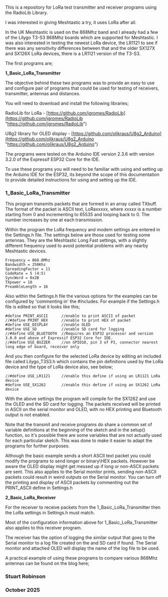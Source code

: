 This is a repository for LoRa test transmitter and receiver programs using the RadioLib Library. 

I was interested in giving Meshtastic a try, it uses LoRa after all. 

In the UK Meshtastic is used on the 868Mhz band and I already had a few of the Lilygo T3-S3 868Mhz boards which are supported for Meshtastic. I was also interested in testing the newest LoRa device, the LR1121 to see if there was any sensitivity differences between that and the older SX127X and SX126X LoRa devices, there is a LR1121 version of the T3-S3.

The first programs are;

**1\_Basic\_LoRa\_Transmitter**

The objective behind these two programs was to provide an easy to use and configure pair of programs that could be used for testing of receivers, transmitter, antennas and distances. 

You will need to download and install the following libraries;

RadioLib for LoRa -  [https://github.com/jgromes/RadioLib](https://github.com/jgromes/RadioLib "https://github.com/jgromes/RadioLib")

U8g2 library for OLED display - [https://github.com/olikraus/U8g2_Arduino](https://github.com/olikraus/U8g2_Arduino "https://github.com/olikraus/U8g2_Arduino")

The programs were tested on the Arduino IDE version 2.3.6 with version 3.2.0 of the Expressif ESP32 Core for the IDE.

To use these programs you will need to be familiar with using and setting up the Arduino IDE for the ESP32, its beyond the scope of this documentation to provide detailed instructions for using and setting up the IDE. 

### 1\_Basic\_LoRa\_Transmitter

This program transmits packets that are formed in an array called TXbuff. The format of the packet is ASCII text, LoRaxxxxx, where xxxxx is a number starting from 0 and incrementing to 65535 and looping back to 0. The number increases by one at each transmission. 

Within the program the LoRa frequency and modem settings are entered in the Settings.h file. The settings below are those used for testing some antennas. They are the Meshtastic Long Fast settings, with a slightly different frequency used to avoid potential problems with any nearby Meshtastic devices.

    Frequency = 868.0Mhz
    Bandwidth = 250Khz
    SpreadingFactor = 11
    CodeRate = 5 (4:5)
    SyncWord = 0x2B
    TXpower = 10 
    PreambleLength = 16

Also within the Settings.h file the various options for the examples can be configured by 'commenting in' the #includes. For example if the Settings.h file is edited so that it looks like this;

    #define PRINT_ASCII      //enable to print ASCII of packet
    //#define PRINT_HEX      //enable to print HEX of packet
    #define USE_DISPLAY      //enable OLED  
    #define USE_SD           //enable SD card for logging
    //#define USE_BLUETOOTH  //Requires an ESP32 processor and version 3.0.0 and above of Expressif ESP32 Core for IDE.
    //#define USE_BUZZER     //on GPIO10, pin 3 of P3, connector nearest long edge of board, receiver only

And you then configure for the selected LoRa device by editing an included file called Lilygo_T3S3.h which contains the pin definitions used by the LoRa device and the type of LoRa device also, see below; 

    //#define USE_LR1121     //enable this define if using an LR1121 LoRa device 
    #define USE_SX1262       //enable this define if using an SX1262 LoRa device 

With the above settings the program will compile for the SX1262 and use the OLED and the SD card for logging. The packets received will be printed in ASCII on the serial monitor and OLED, with no HEX printing and Bluetooth output is not enabled. 

Note that the transmit and receive programs do share a common set of variable definitions at the beginning of the sketch and in the setup() function, so it's possible there are some variables that are not actually used for each particular sketch. This was done to make it easier to adapt the programs for further purposes.  

Although the basic example sends a short ASCII text packet you could modify the programs to send longer or binary\HEX packets. However be aware the OLED display might get messed up if long or non-ASCII packets are sent. This also applies to the Serial monitor prints, sending non-ASCII packets could result in weird outputs on the Serial monitor. You can turn off the printing and display of ASCII packets by commenting out the PRINT_ASCII define in Settings.h 

**2\_Basic\_LoRa\_Receiver**

For the receiver to receive packets from the 1\_Basic\_LoRa\_Transmitter then the LoRa settings in Settings.h must match. 

Most of the configuration information above for 1\_Basic\_LoRa\_Transmitter also applies to this receiver program.

The receiver has the option of logging the similar output that goes to the Serial monitor to a log file created on the and SD card if found. The Serial monitor and attached OLED will display the name of the log file to be used. 

A practical example of using these programs to compare various 868Mhz antennas can be found on the blog here;

### Stuart Robinson

### October 2025
